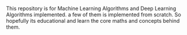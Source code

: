 This repository is for Machine Learning Algorithms and Deep Learning Algorithms implemented.
a few of them is implemented from scratch.
So hopefully its educational and learn the core maths and concepts behind them.
